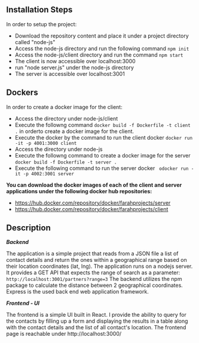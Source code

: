 ## Installation Steps
In order to setup the project:
- Download the repository content and place it under a project directory called "node-js"
- Access the node-js directory and run the following command
 ```npm init```
- Access the node-js/client directory and run the command 
 ```npm start```
- The client is now accessible over localhost:3000
- run "node server.js" under the node-js directory
- The server is accessible over localhost:3001


## Dockers
In order to create a docker image for the client:
- Access the directory under node-js/client
- Execute the followng command 
```docker build -f Dockerfile -t client .``` 
in orderto create a docker image for the client.
- Execute the docker by the command to run the client docker
 ```docker run -it -p 4001:3000 client```
- Access the directory under node-js
- Execute the followng command to create a docker image for the server
```docker build -f Dockerfile -t server .```
- Execute the following command to run the server docker
``` odocker run -it -p 4002:3001 server```

**You can download the docker images of each of the client and server applications under the following docker hub repositories:**
- https://hub.docker.com/repository/docker/farahprojects/server
- https://hub.docker.com/repository/docker/farahprojects/client


## Description 

***Backend***

The application is a simple project that reads from a JSON file a list of contact details and return the ones within a geographical range based on their location coordinates (lat, lng).
The application runs on a nodejs server. It provides a GET API that expects the range of search as a parameter:
```http://localhost:3001/partners?range=3```
The backend utilizes the npm package to calculate the distance between 2 geographical coordinates.
Express is the used back end web application framework.

***Frontend - UI***

The frontend is a simple UI built in React. I provide the ability to query for the contacts by filling up a form and displaying the results in a table along with the contact details and the list of all contact's location.
The frontend page is reachable under http://localhost:3000/


